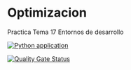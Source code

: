 # Optimizacion
Practica Tema 17 Entornos de desarrollo

[![Python application](https://github.com/Gabe1402/Optimizacion/actions/workflows/python-app.yml/badge.svg?branch=master)](https://github.com/Gabe1402/Optimizacion/actions/workflows/python-app.yml)

[![Quality Gate Status](https://sonarcloud.io/api/project_badges/measure?project=Gabe1402_Optimizacion&metric=alert_status)](https://sonarcloud.io/summary/new_code?id=Gabe1402_Optimizacion)
